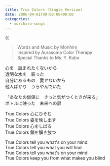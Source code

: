```yaml
---
title: True Colors (Single Version)
date: 2006-04-01T00:00:00+09:00
categories:
  - morihiro-songs
---
```

{{<audio true-colors>}}

> Words and Music by Morihiro  
> Inspired by Aurasoma Color Therapy  
> Special Thanks to Ms. Y. Kubo

心を　読まれたくないから  
透明な水を　装った  
自分にあるもの　愛せないから  
他人ばかり　うらやんでいた

「あなたの価値に　きっと気がつくときが来る」  
ボトルに映った　未来への扉

True Colors 心にひそむ  
True Colors 姿を映し出す  
True Colors 心をしばる  
True Colors 鎖を解き放つ

True Colors tell you what's on your mind  
True Colors tell you what you will find  
True Colors tell you what's on your mind  
True Colors keep you from what makes you blind
